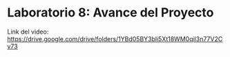 # Laboratorio 8: Avance del Proyecto

Link del video: https://drive.google.com/drive/folders/1YBd05BY3bli5Xt18WM0qil3n77V2Cv73

